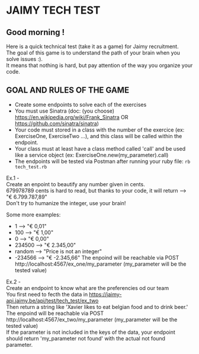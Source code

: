 # JAIMY TECH TEST #

## Good morning ! ##

  Here is a quick technical test (take it as a game) for Jaimy recruitment.  
  The goal of this game is to understand the path of your brain when you solve issues :).  
  It means that nothing is hard, but pay attention of the way you organize your code.  


## GOAL AND RULES OF THE GAME ##

  * Create some endpoints to solve each of the exercises
  * You must use Sinatra (doc: (you choose) https://en.wikipedia.org/wiki/Frank_Sinatra OR https://github.com/sinatra/sinatra)
  * Your code must stored in a class with the number of the exercice (ex: ExerciseOne, ExerciseTwo ...), and this class will be called within the endpoint.  
  * Your class must at least have a class method called 'call' and be used like a service object (ex: ExerciseOne.new(my_parameter).call)
  * The endpoints will be tested via Postman after running your ruby file: ```rb tech_test.rb``` 

Ex.1 -  
  Create an enpoint to beautify any number given in cents.  
  679978789 cents is hard to read, but thanks to your code, it will return --> "€ 6.799.787,89"  
  Don't try to humanize the integer, use your brain!

  Some more examples:
  * 1         -->   "€ 0,01"
  * 100       -->   "€ 1,00"
  * 0         -->   "€ 0,00"
  * 234500    -->   "€ 2.345,00"
  * random    -->   "Price is not an integer"
  * -234566   -->   "€ -2.345,66"
  The enpoind will be reachable via POST http://localhost:4567/ex_one/my_parameter (my_parameter will be the tested value)

Ex.2 -  
  Create an endpoint to know what are the preferencies od our team  
  You first need to fecth the data in https://jaimy-api.jaimy.be/api/test/tech_test/ex_two  
  Then return a string like 'Xavier likes to eat belgian food and to drink beer.'  
  The enpoind will be reachable via POST http://localhost:4567/ex_two/my_parameter (my_parameter will be the tested value)  
  If the parameter is not included in the keys of the data, your endpoint should return 'my_parameter not found' with the actual not found parameter.  

